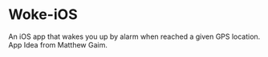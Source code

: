# Woke-iOS
An iOS app that wakes you up by alarm when reached a given GPS location.
App Idea from Matthew Gaim.
